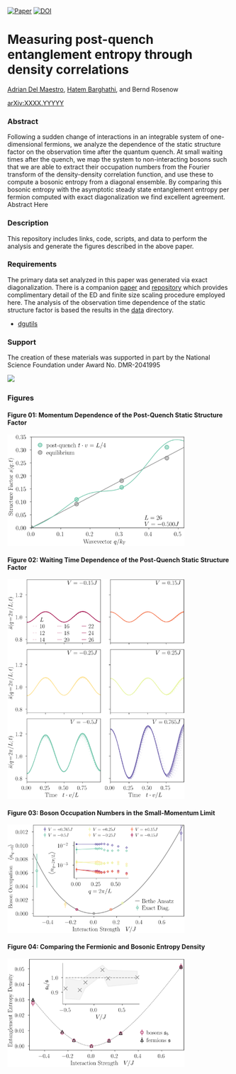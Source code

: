[![Paper](https://img.shields.io/badge/paper-arXiv%3AXXXX.YYYYY-B31B1B.svg)](https://arxiv.org/abs/XXXX.YYYYY)
[![DOI](https://zenodo.org/badge/427276978.svg)](https://zenodo.org/badge/latestdoi/427276978)


# Measuring post-quench entanglement entropy through density correlations

[Adrian Del Maestro](https://github.com/agdelma), [Hatem Barghathi](https://github.com/HatemBarghathi), and Bernd Rosenow

[arXiv:XXXX.YYYYY](https://arxiv.org/abs/XXXX.YYYYY)

### Abstract
Following  a sudden change of interactions in an integrable system of one-dimensional fermions, we analyze the dependence of the static structure factor on the observation time after the quantum quench. At small waiting times after the quench, we map the system to non-interacting bosons such that we are able to extract their occupation numbers from the Fourier transform of the density-density correlation function, and use these to compute a bosonic entropy from a diagonal ensemble. By comparing this bosonic entropy with the asymptotic steady state entanglement entropy per fermion computed with exact diagonalization we find excellent agreement.  
Abstract Here

### Description
This repository includes links, code, scripts, and data to perform the analysis and generate the figures described in the above paper. 

### Requirements
The primary data set analyzed in this paper was generated via exact diagonalization.  There is a companion [paper](https://journals.aps.org/prb/abstract/10.1103/PhysRevB.104.195101) and [repository](https://github.com/DelMaestroGroup/papers-code-EntanglementQuantumQuench) which provides complimentary detail of the ED and finite size scaling procedure employed here.  The analysis of the observation time dependence of the static structure factor is based the results in the [data](https://github.com/DelMaestroGroup/papers-code-QuenchStructureFactorEntanglement/tree/main/data) directory.

* [dgutils](https://github.com/DelMaestroGroup/dgutils)

### Support
The creation of these materials was supported in part by the National Science Foundation under Award No. DMR-2041995

[<img width="100px" src="https://www.nsf.gov/images/logos/NSF_4-Color_bitmap_Logo.png">](https://www.nsf.gov/awardsearch/showAward?AWD_ID=2041995&HistoricalAwards=false)

### Figures

#### Figure 01: Momentum Dependence of the Post-Quench Static Structure Factor
<img src="https://github.com/DelMaestroGroup/papers-code-QuenchStructureFactorEntanglement/blob/main/figures/S_vs_q_n_13.svg" width="400px">

#### Figure 02: Waiting Time Dependence of the Post-Quench Static Structure Factor
<img src="https://github.com/DelMaestroGroup/papers-code-QuenchStructureFactorEntanglement/blob/main/figures/nqt_vs_t_with_interp.svg" width="400px">

#### Figure 03: Boson Occupation Numbers in the Small-Momentum Limit
<img src="https://github.com/DelMaestroGroup/papers-code-QuenchStructureFactorEntanglement/blob/main/figures/nq_vs_V.svg" width="400px">

#### Figure 04: Comparing the Fermionic and Bosonic Entropy Density
<img src="https://github.com/DelMaestroGroup/papers-code-QuenchStructureFactorEntanglement/blob/main/figures/entropy_comparison.svg" width="400px">


<!--This figure is relesed under [CC BY-SA 4.0](https://creativecommons.org/licenses/by-sa/4.0/) and can be freely copied, redistributed and remixed.-->

